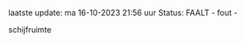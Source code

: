 laatste update: 
ma 16-10-2023 21:56   uur 
Status: FAALT - fout - 
<div class="service R">schijfruimte</div>
